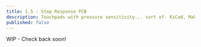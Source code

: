 ```yaml
---
title: 1.5 - Step Response PCB
description: Touchpads with pressure sensitivity... sort of- KiCad, MakeraCAM, and Soldering
published: false
---
```


WIP - Check back soon!